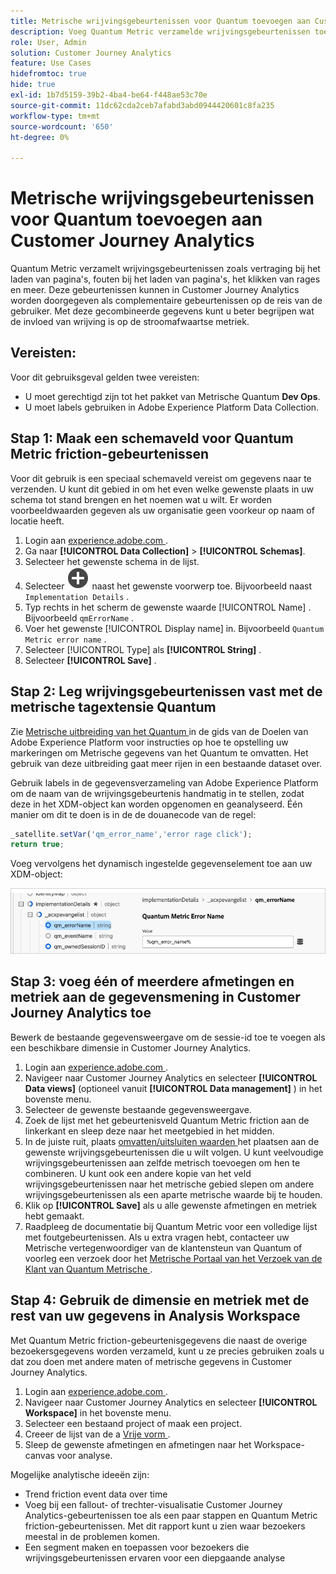 ```yaml
---
title: Metrische wrijvingsgebeurtenissen voor Quantum toevoegen aan Customer Journey Analytics
description: Voeg Quantum Metric verzamelde wrijvingsgebeurtenissen toe aan Customer Journey Analytics-gedragsgegevens om diepte toe te voegen aan inzichten in CJA.
role: User, Admin
solution: Customer Journey Analytics
feature: Use Cases
hidefromtoc: true
hide: true
exl-id: 1b7d5159-39b2-4ba4-be64-f448ae53c70e
source-git-commit: 11dc62cda2ceb7afabd3abd0944420601c8fa235
workflow-type: tm+mt
source-wordcount: '650'
ht-degree: 0%

---
```


# Metrische wrijvingsgebeurtenissen voor Quantum toevoegen aan Customer Journey Analytics

Quantum Metric verzamelt wrijvingsgebeurtenissen zoals vertraging bij het laden van pagina&#39;s, fouten bij het laden van pagina&#39;s, het klikken van rages en meer. Deze gebeurtenissen kunnen in Customer Journey Analytics worden doorgegeven als complementaire gebeurtenissen op de reis van de gebruiker. Met deze gecombineerde gegevens kunt u beter begrijpen wat de invloed van wrijving is op de stroomafwaartse metriek.

## Vereisten:

Voor dit gebruiksgeval gelden twee vereisten:

* U moet gerechtigd zijn tot het pakket van Metrische Quantum **Dev Ops**.
* U moet labels gebruiken in Adobe Experience Platform Data Collection.

## Stap 1: Maak een schemaveld voor Quantum Metric friction-gebeurtenissen

Voor dit gebruik is een speciaal schemaveld vereist om gegevens naar te verzenden. U kunt dit gebied in om het even welke gewenste plaats in uw schema tot stand brengen en het noemen wat u wilt. Er worden voorbeeldwaarden gegeven als uw organisatie geen voorkeur op naam of locatie heeft.

1. Login aan [ experience.adobe.com ](https://experience.adobe.com).
1. Ga naar **[!UICONTROL Data Collection]** > **[!UICONTROL Schemas]**.
1. Selecteer het gewenste schema in de lijst.
1. Selecteer ![ voeg gebiedspictogram ](/help/assets/icons/AddCircle.svg) naast het gewenste voorwerp toe. Bijvoorbeeld naast `Implementation Details` .
1. Typ rechts in het scherm de gewenste waarde [!UICONTROL Name] . Bijvoorbeeld `qmErrorName` .
1. Voer het gewenste [!UICONTROL Display name] in. Bijvoorbeeld `Quantum Metric error name` .
1. Selecteer [!UICONTROL Type] als **[!UICONTROL String]** .
1. Selecteer **[!UICONTROL Save]** .

## Stap 2: Leg wrijvingsgebeurtenissen vast met de metrische tagextensie Quantum

Zie [ Metrische uitbreiding van het Quantum ](https://experienceleague.adobe.com/en/docs/experience-platform/destinations/catalog/analytics/quantum-metric) in de gids van de Doelen van Adobe Experience Platform voor instructies op hoe te opstelling uw markeringen om Metrische gegevens van het Quantum te omvatten. Het gebruik van deze uitbreiding gaat meer rijen in een bestaande dataset over.

Gebruik labels in de gegevensverzameling van Adobe Experience Platform om de naam van de wrijvingsgebeurtenis handmatig in te stellen, zodat deze in het XDM-object kan worden opgenomen en geanalyseerd. Één manier om dit te doen is in de de douanecode van de regel:

```js
_satellite.setVar('qm_error_name','error rage click');
return true;
```

Voeg vervolgens het dynamisch ingestelde gegevenselement toe aan uw XDM-object:

![ het schermschot van de de foutennaam van het Quantum Metrische ](assets/error-name.png)

## Stap 3: voeg één of meerdere afmetingen en metriek aan de gegevensmening in Customer Journey Analytics toe

Bewerk de bestaande gegevensweergave om de sessie-id toe te voegen als een beschikbare dimensie in Customer Journey Analytics.

1. Login aan [ experience.adobe.com ](https://experience.adobe.com).
1. Navigeer naar Customer Journey Analytics en selecteer **[!UICONTROL Data views]** (optioneel vanuit **[!UICONTROL Data management]** ) in het bovenste menu.
1. Selecteer de gewenste bestaande gegevensweergave.
1. Zoek de lijst met het gebeurtenisveld Quantum Metric friction aan de linkerkant en sleep deze naar het meetgebied in het midden.
1. In de juiste ruit, plaats [ omvatten/uitsluiten waarden ](/help/data-views/component-settings/include-exclude-values.md) het plaatsen aan de gewenste wrijvingsgebeurtenissen die u wilt volgen. U kunt veelvoudige wrijvingsgebeurtenissen aan zelfde metrisch toevoegen om hen te combineren. U kunt ook een andere kopie van het veld wrijvingsgebeurtenissen naar het metrische gebied slepen om andere wrijvingsgebeurtenissen als een aparte metrische waarde bij te houden.
1. Klik op **[!UICONTROL Save]** als u alle gewenste afmetingen en metriek hebt gemaakt.
1. Raadpleeg de documentatie bij Quantum Metric voor een volledige lijst met foutgebeurtenissen. Als u extra vragen hebt, contacteer uw Metrische vertegenwoordiger van de klantensteun van Quantum of voorleg een verzoek door het [ Metrische Portaal van het Verzoek van de Klant van Quantum Metrische ](https://community.quantummetric.com/s/public-support-page).

## Stap 4: Gebruik de dimensie en metriek met de rest van uw gegevens in Analysis Workspace

Met Quantum Metric friction-gebeurtenisgegevens die naast de overige bezoekersgegevens worden verzameld, kunt u ze precies gebruiken zoals u dat zou doen met andere maten of metrische gegevens in Customer Journey Analytics.

1. Login aan [ experience.adobe.com ](https://experience.adobe.com).
1. Navigeer naar Customer Journey Analytics en selecteer **[!UICONTROL Workspace]** in het bovenste menu.
1. Selecteer een bestaand project of maak een project.
1. Creeer de lijst van de a [ Vrije vorm ](/help/analysis-workspace/visualizations/freeform-table/freeform-table.md).
1. Sleep de gewenste afmetingen en afmetingen naar het Workspace-canvas voor analyse.

Mogelijke analytische ideeën zijn:

* Trend friction event data over time
* Voeg bij een fallout- of trechter-visualisatie Customer Journey Analytics-gebeurtenissen toe als een paar stappen en Quantum Metric friction-gebeurtenissen. Met dit rapport kunt u zien waar bezoekers meestal in de problemen komen.
* Een segment maken en toepassen voor bezoekers die wrijvingsgebeurtenissen ervaren voor een diepgaande analyse
